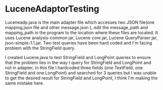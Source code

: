 # LuceneAdaptorTesting

Luceneadp.java is the main adapter file which accesses two JSON file(one mapping.json file and other message.json ), edit the message_path and mapping_path in the program to the location where these files are located. It uses Lucene analysis-common jar, Lucene core jar, Lucene QueryParser jar, json-simple-1.1.jar.  Two test queries have been hard coded and I'm facing problem with the StringField query.

I created Lucene.java to test StringField and LongPoint queries to ensure that the problem lies in the way I query for StringField and LongPoint and not in adapter, in this file I hardcoded three fields (one TextField, one StringField and one LongPoint) and searched for 3 queries but I was unable to get the desired result for StringField and LongPoint, I think I'm making the same mistake here.
